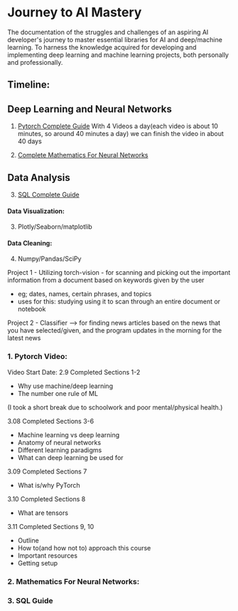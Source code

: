 # Journey to AI Mastery
The documentation of the struggles and challenges of an aspiring AI developer's journey to master essential libraries for AI and deep/machine learning. To harness the knowledge acquired for developing and implementing deep learning and machine learning projects, both personally and professionally.  

## Timeline:
## Deep Learning and Neural Networks
1. [Pytorch Complete Guide](https://www.youtube.com/watch?v=Z_ikDlimN6A&t=2364s&pp=ygUHcHl0b3JjaA%3D%3D)
With 4 Videos a day(each video is about 10 minutes, so around 40 minutes a day) we can finish the video in about 40 days

2. [Complete Mathematics For Neural Networks](https://www.youtube.com/watch?v=Ixl3nykKG9M&t=1s&pp=ygUhY29tcGxldGUgbWF0aCBmb3IgbmV1cmFsIG5ldHdvcmtz)

## Data Analysis
3. [SQL Complete Guide](https://www.youtube.com/watch?v=HXV3zeQKqGY)

#### Data Visualization:
3. Plotly/Seaborn/matplotlib

#### Data Cleaning:
4. Numpy/Pandas/SciPy


Project 1 - Utilizing torch-vision - for scanning and picking out the important information from a document based on keywords given by the user
- eg; dates, names, certain phrases, and topics
- uses for this: studying using it to scan through an entire document or notebook

Project 2 - Classifier --> for finding news articles based on the news that you have selected/given, and the program updates in the morning for the latest news


### 1. Pytorch Video:

Video Start Date: 2.9
Completed Sections 1-2
- Why use machine/deep learning
- The number one rule of ML

(I took a short break due to schoolwork and poor mental/physical health.)

3.08
Completed Sections 3-6
- Machine learning vs deep learning
- Anatomy of neural networks
- Different learning paradigms
- What can deep learning be used for

3.09
Completed Sections 7
- What is/why PyTorch

3.10
Completed Sections 8
- What are tensors

3.11
Completed Sections 9, 10
- Outline
- How to(and how not to) approach this course
- Important resources
- Getting setup



### 2. Mathematics For Neural Networks:



### 3. SQL Guide
















